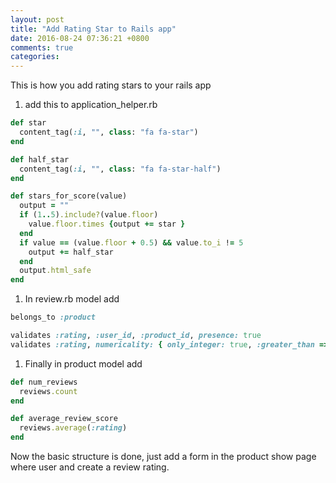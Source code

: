 ```yaml
---
layout: post
title: "Add Rating Star to Rails app"
date: 2016-08-24 07:36:21 +0800
comments: true
categories:
---
```


This is how you add rating stars to your rails app

1. add this to application_helper.rb

```ruby
def star
  content_tag(:i, "", class: "fa fa-star")
end

def half_star
  content_tag(:i, "", class: "fa fa-star-half")
end

def stars_for_score(value)
  output = ""
  if (1..5).include?(value.floor)
    value.floor.times {output += star }
  end
  if value == (value.floor + 0.5) && value.to_i != 5
    output += half_star
  end
  output.html_safe
end
```

1. In review.rb model add

```ruby 
belongs_to :product

validates :rating, :user_id, :product_id, presence: true
validates :rating, numericality: { only_integer: true, :greater_than => 0,  :less_than_or_equal_to => 5}
```

1. Finally in product model add

```ruby
def num_reviews
  reviews.count
end

def average_review_score
  reviews.average(:rating)
end
```

Now the basic structure is done, just add a form in the product show page where user and create a review rating.
